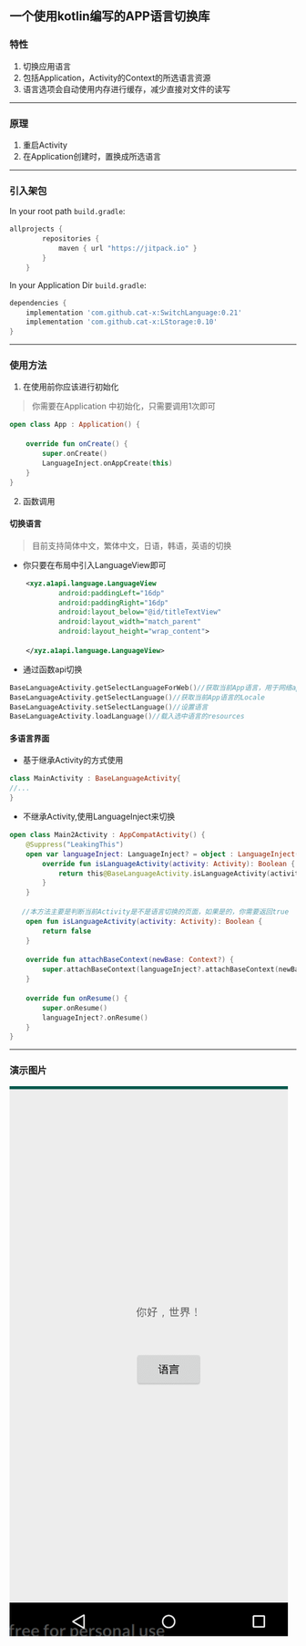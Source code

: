 ## 一个使用kotlin编写的APP语言切换库

### 特性
 1. 切换应用语言
 2. 包括Application，Activity的Context的所选语言资源
 3. 语言选项会自动使用内存进行缓存，减少直接对文件的读写
------
### 原理
1. 重启Activity
2. 在Application创建时，置换成所选语言
------
### 引入架包

In your root path  `build.gradle`:

```groovy
allprojects {
        repositories {
            maven { url "https://jitpack.io" }
        }
    }
```
In your Application Dir `build.gradle`:
```groovy
dependencies {
    implementation 'com.github.cat-x:SwitchLanguage:0.21'
    implementation 'com.github.cat-x:LStorage:0.10'
}
```

------
### 使用方法
1. 在使用前你应该进行初始化
> 你需要在Application 中初始化，只需要调用1次即可
~~~kotlin
open class App : Application() {

    override fun onCreate() {
        super.onCreate()
        LanguageInject.onAppCreate(this)
    }
}
~~~
2. 函数调用
#### 切换语言
> 目前支持简体中文，繁体中文，日语，韩语，英语的切换
* 你只要在布局中引入LanguageView即可
~~~xml
    <xyz.a1api.language.LanguageView
            android:paddingLeft="16dp"
            android:paddingRight="16dp"
            android:layout_below="@id/titleTextView"
            android:layout_width="match_parent"
            android:layout_height="wrap_content">

    </xyz.a1api.language.LanguageView>
~~~
* 通过函数api切换
~~~kotlin
BaseLanguageActivity.getSelectLanguageForWeb()//获取当前App语言，用于网络api调用
BaseLanguageActivity.getSelectLanguage()//获取当前App语言的Locale
BaseLanguageActivity.setSelectLanguage()//设置语言
BaseLanguageActivity.loadLanguage()//载入选中语言的resources
~~~
#### 多语言界面
* 基于继承Activity的方式使用
~~~kotlin
class MainActivity : BaseLanguageActivity{
//...
}
~~~
* 不继承Activity,使用LanguageInject来切换
~~~kotlin
open class Main2Activity : AppCompatActivity() {
    @Suppress("LeakingThis")
    open var languageInject: LanguageInject? = object : LanguageInject(this@BaseLanguageActivity) {
        override fun isLanguageActivity(activity: Activity): Boolean {
            return this@BaseLanguageActivity.isLanguageActivity(activity)
        }
    }

   //本方法主要是判断当前Activity是不是语言切换的页面，如果是的，你需要返回true
    open fun isLanguageActivity(activity: Activity): Boolean {
        return false
    }

    override fun attachBaseContext(newBase: Context?) {
        super.attachBaseContext(languageInject?.attachBaseContext(newBase))
    }

    override fun onResume() {
        super.onResume()
        languageInject?.onResume()
    }
}
~~~
------
### 演示图片
![图片](./img/demo.gif)


